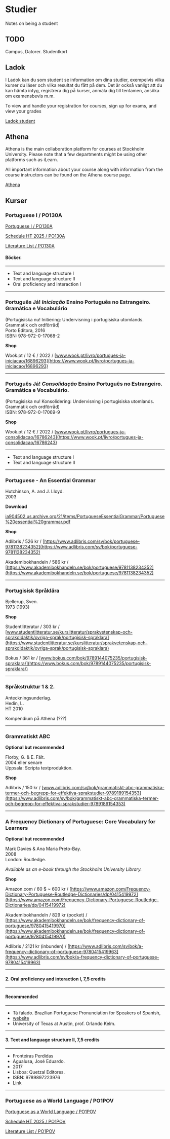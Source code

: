 # Studier
Notes on being a student

## TODO

Campus, Datorer.
Studentkort

## Ladok

I Ladok kan du som student se information om dina studier, exempelvis vilka kurser du läser och vilka resultat du fått på dem. Det är också vanligt att du kan hämta intyg, registrera dig på kurser, anmäla dig till tentamen, ansöka om examensbevis m.m.

To view and handle your registration for courses, sign up for exams, and view your grades

[Ladok student](https://www.student.ladok.se/student/app/studentwebb/)

## Athena

Athena is the main collaboration platform for courses at Stockholm University. Please note that a few departments might be using other platforms such as iLearn. 

All important information about your course along with information from the course instructors can be found on the Athena course page.

[Athena](https://athena.itslearning.com/)

## Kurser

### Portuguese I / PO130A

[Portuguese I / PO130A](https://utbildning.su.se/english/education/course-catalogue/po/po130a?semester=HT2025&eventcode=07167)

[Schedule HT 2025 / PO130A](https://cloud.timeedit.net/su/web/stud1/s.html?sid=3&type=courseevent&h=t&object=cevt_07167_HT2025&startdate=20250802&enddate=20260417&l=en&h2=2)

[Literature List / PO130A](https://albatross.it.su.se/api/education/literaturelist/pdf/PO130A/HT2025/45946/en)

#### Böcker. 

----
* Text and language structure I  
* Text and language structure II  
* Oral proficiency and interaction I  

---

### Português Já! _Iniciação_ Ensino Português no Estrangeiro. Gramática e Vocabulário  

(Portugisiska nu! Initiering: Undervisning i portugisiska utomlands. Grammatik och ordförråd)  
Porto Editora, 2016  
ISBN: 978-972-0-17068-2  

**Shop**

Wook.pt / 12 € / 2022 / [www.wook.pt/livro/portugues-ja-iniciacao/16896293](https://www.wook.pt/livro/portugues-ja-iniciacao/16896293)  

---

### Português Já! _Consolidação_ Ensino Português no Estrangeiro. Gramática e Vocabulário.  

(Portugisiska nu! Konsolidering: Undervisning i portugisiska utomlands. Grammatik och ordförråd)  
ISBN: 978-972-0-17069-9  

**Shop**

Wook.pt / 12 € / 2022 / [www.wook.pt/livro/portugues-ja-consolidacao/16786243](https://www.wook.pt/livro/portugues-ja-consolidacao/16786243)  

----
* Text and language structure I  
* Text and language structure II  

----

### Portuguese - An Essential Grammar  

Hutchinson, A. and J. Lloyd.  
2003

**Download**

[ia904502.us.archive.org/21/items/PortugueseEssentialGrammar/Portuguese%20essential%20grammar.pdf](https://ia904502.us.archive.org/21/items/PortugueseEssentialGrammar/Portuguese%20essential%20grammar.pdf)

**Shop**

Adlibris / 526 kr / [https://www.adlibris.com/sv/bok/portuguese-9781138234352](https://www.adlibris.com/sv/bok/portuguese-9781138234352)

Akademibokhandeln / 586 kr / [https://www.akademibokhandeln.se/bok/portuguese/9781138234352](https://www.akademibokhandeln.se/bok/portuguese/9781138234352)

---

### Portugisisk Språklära  

Bjellerup, Sven.  
1973 (1993)


**Shop**

Studentlitteratur / 303 kr / [www.studentlitteratur.se/kurslitteratur/sprakvetenskap-och-sprakdidaktik/ovriga-sprak/portugisisk-spraklara](https://www.studentlitteratur.se/kurslitteratur/sprakvetenskap-och-sprakdidaktik/ovriga-sprak/portugisisk-spraklara)

Bokus / 361 kr / [www.bokus.com/bok/9789144075235/portugisisk-spraklara/](https://www.bokus.com/bok/9789144075235/portugisisk-spraklara/)

---

### Språkstruktur 1 & 2. 

Anteckningsunderlag.  
Hedin, L.  
HT 2010  

Kompendium på Athena (???)

---

### Grammatiskt ABC

**Optional but recommended**

Florby, G. & E. Fält.  
2004 eller senare  
Uppsala: Scripta textproduktion.  

**Shop**

Adlibris / 150 kr / [www.adlibris.com/sv/bok/grammatiskt-abc-grammatiska-termer-och-begrepp-for-effektiva-sprakstudier-9789189154353](https://www.adlibris.com/sv/bok/grammatiskt-abc-grammatiska-termer-och-begrepp-for-effektiva-sprakstudier-9789189154353)

---

### A Frequency Dictionary of Portuguese: Core Vocabulary for Learners 

**Optional but recommended**

Mark Davies & Ana Maria Preto-Bay.  
2008  
London: Routledge.  

_Available as an e-book through the Stockholm University Library._

**Shop** 

Amazon.com / 60 $ ~ 600 kr / [https://www.amazon.com/Frequency-Dictionary-Portuguese-Routledge-Dictionaries/dp/0415419972](https://www.amazon.com/Frequency-Dictionary-Portuguese-Routledge-Dictionaries/dp/0415419972)

Akademibokhandeln / 829 kr (pocket) / [https://www.akademibokhandeln.se/bok/frequency-dictionary-of-portuguese/9780415419970](https://www.akademibokhandeln.se/bok/frequency-dictionary-of-portuguese/9780415419970)

Adlibris / 2121 kr (inbunden) / [https://www.adlibris.com/sv/bok/a-frequency-dictionary-of-portuguese-9780415419963](https://www.adlibris.com/sv/bok/a-frequency-dictionary-of-portuguese-9780415419963)

---
#### 2. Oral proficiency and interaction I, 7,5 credits
---
#### Recommended
---
* Tá falado. Brazilian Portuguese Pronunciation for Speakers of Spanish,
* [website](http://coerll.utexas.edu/brazilpod/tafalado/)
* University of Texas at Austin, prof. Orlando Kelm.
---
#### 3. Text and language structure II, 7,5 credits
---
* Fronteiras Perdidas
* Agualusa, José Eduardo.
* 2017
* Lisboa: Quetzal Editores.
* ISBN: 9789897223976
* [Link](https://www.wook.pt/livro/fronteiras-perdidas-jose-eduardo-agualusa/19336974)
---


### Portuguese as a World Language / PO1POV

[Portuguese as a World Language / PO1POV](https://utbildning.su.se/english/education/course-catalogue/po/po1pov?semester=HT2025&eventcode=07168)

[Schedule HT 2025 / PO1POV](https://cloud.timeedit.net/su/web/stud1/s.html?sid=3&type=courseevent&h=t&object=cevt_07168_HT2025&startdate=20250802&enddate=20260417&l=en&h2=2)

[Literature List / PO1POV](https://albatross.it.su.se/api/education/literaturelist/pdf/PO130A/HT2025/45946/en)

